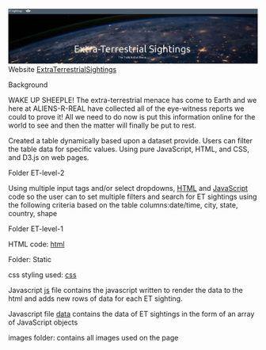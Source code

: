 ![](Images/dashboard.JPG)
Website [ExtraTerrestrialSightings](https://sgk2004.github.io/Javascript-Challenge./)

Background

WAKE UP SHEEPLE! The extra-terrestrial menace has come to Earth and we here at ALIENS-R-REAL have collected all of the eye-witness reports we could to prove it! All we need to do now is put this information online for the world to see and then the matter will finally be put to rest.

Created a table dynamically based upon a dataset provide. Users can filter the table data for specific values. Using pure JavaScript, HTML, and CSS, and D3.js on web pages. 

Folder ET-level-2

Using multiple input tags and/or select dropdowns, [HTML](https://github.com/sgk2004/ETSighting/blob/master/ET-level-2/bonus.html) and [JavaScript](https://github.com/sgk2004/ETSighting/blob/master/ET-level-2/static/js/app.js) code so the user can to set multiple filters and search for ET sightings using the following criteria based on the table columns:date/time, city, state, country, shape

Folder ET-level-1

HTML code: [html](https://github.com/sgk2004/ETSighting/blob/master/ET-level-1/index.html)                         
    

Folder: Static

css styling used: [css](https://github.com/sgk2004/ETSighting/blob/master/ET-level-1/static/css/style.css) 

Javascript [js](https://github.com/sgk2004/ETSighting/blob/master/ET-level-1/static/js/app.js)
    file contains the javascript written to render the data to the html and adds new rows of data for each ET sighting.
    
Javascript file [data](https://github.com/sgk2004/ETSighting/blob/master/ET-level-1/static/js/data.js) contains the data of ET sightings in the form of an array of JavaScript objects
    

images folder:
    contains all images used on the page


